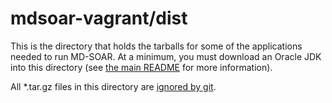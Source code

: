 # mdsoar-vagrant/dist

This is the directory that holds the tarballs for some of the applications
needed to run MD-SOAR. At a minimum, you must download an Oracle JDK into this
directory (see [the main README](../README.md) for more information).

All \*.tar.gz files in this directory are [ignored by git](../.gitignore).
